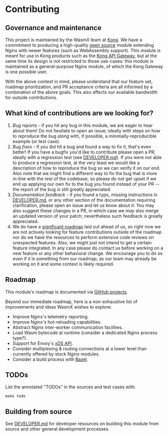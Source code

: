 # Contributing

## Governance and maintenance

This project is maintained by the WasmX team at [Kong](https://konghq.com). We
have a commitment to producing a high-quality [open source](LICENSE) module
extending Nginx with newer features (such as WebAssembly support). This module
is meant for use in Kong products such as the [Kong API
Gateway](https://github.com/kong/kong), but at the same time its design is not
restricted to those use-cases: this module is maintained as a general-purpose
Nginx module, of which the Kong Gateway is one possible user.

With the above context in mind, please understand that our feature set, roadmap
prioritization, and PR acceptance criteria are all informed by a combination of
the above goals. This also affects our available bandwidth for outside
contributions.

## What kind of contributions are we looking for?

1. *Bug reports* - if you hit any bug in this module, we are eager to hear about
   them! Do not hesitate to open an issue; ideally with steps on how to
   reproduce the bug along with, if possible, a minimally-reproducible example
   (or test case).
2. *Bug fixes* - if you did hit a bug and found a way to fix it, that's even
   better! If you have a bugfix you'd like to contribute please open a PR;
   ideally with a regression test (see [DEVELOPER.md]). If you were not able to
   produce a regression test, at the very least we would like a description of
   how to reproduce the bug so we can verify it on our end. Also note that we
   might find a different way to fix the bug that is more in-line with the rest
   of the codebase, so please do not get upset if we end up applying our own fix
   to the bug you found instead of your PR -- the report of the bug is still
   greatly appreciated.
3. *Documentation feedback* - if you found a typo, missing instructions in
   [DEVELOPER.md], or any other section of the documentation requiring
   clarification, please open an issue and let us know about it. You may also
   suggest these changes in a PR, in which case we *may* also merge an updated
   version of your patch; nevertheless such feedback is greatly appreciated.
4. We do have a [significant roadmap](#roadmap) laid out ahead of us, so right
   now we are not actively looking for feature contributions outside of the
   roadmap nor do we have the resources to perform extensive code reviews on
   unexpected features. Also, we might just not intend to get a certain feature
   integrated. In any case please do contact us before working on a new feature
   or any other behavioral change. We encourage you to do so even if it is
   something from our roadmap, as our team may already be working on it and some
   context is likely required.

## Roadmap

This module's roadmap is documented via [GitHub
projects](https://github.com/Kong/ngx_wasm_module/projects).

Beyond our immediate roadmap, here is a non-exhaustive list of improvements and
ideas WasmX wishes to explore:

- Improve Nginx's telemetry reporting.
- Improve Nginx's hot-reloading capabilities.
- Abstract Nginx inter-worker communication facilities.
- Load Wasm bytecode at runtime (consider a dedicated Nginx process type?).
- Support for Envoy's [xDS
  API](https://www.envoyproxy.io/docs/envoy/latest/api/api_supported_versions).
- Consider multiplexing & routing connections at a lower level than currently
  offered by stock Nginx modules.
- Consider a build process with [Bazel](https://bazel.build/).

## TODOs

List the annotated "TODOs" in the sources and test cases with:

```
make todo
```

## Building from source

See [DEVELOPER.md] for developer resources on building this module from source
and other general development processes.

[DEVELOPER.md]: docs/DEVELOPER.md
